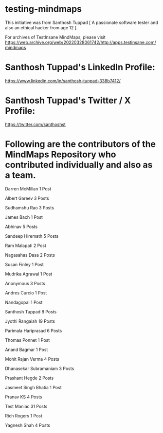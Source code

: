 # testing-mindmaps
This initiative was from Santhosh Tuppad [ A passionate software tester and also an ethical hacker from age 12 ]. 

For archives of TestInsane MindMaps, please visit https://web.archive.org/web/20220328061742/http://apps.testinsane.com/mindmaps

# Santhosh Tuppad's LinkedIn Profile:
https://www.linkedin.com/in/santhosh-tuppad-338b7412/

# Santhosh Tuppad's Twitter / X Profile:
https://twitter.com/santhoshst

# Following are the contributors of the MindMaps Repository who contributed individually and also as a team.
Darren McMillan
1 Post

Albert Gareev
3 Posts

Sudhamshu Rao
3 Posts

James Bach
1 Post

Abhinav
5 Posts

Sandeep Hiremath
5 Posts

Ram Malapati
2 Post

Nagasahas Dasa
2 Posts

Susan Finley
1 Post

Mudrika Agrawal
1 Post

Anonymous
3 Posts

Andres Curcio
1 Post

Nandagopal
1 Post

Santhosh Tuppad
8 Posts

Jyothi Rangaiah
19 Posts

Parimala Hariprasad
6 Posts

Thomas Ponnet
1 Post

Anand Bagmar
1 Post

Mohit Rajan Verma
4 Posts

Dhanasekar Subramaniam
3 Posts

Prashant Hegde
2 Posts

Jasmeet Singh Bhatia
1 Post

Pranav KS
4 Posts

Test Maniac
31 Posts

Rich Rogers
1 Post

Yagnesh Shah
4 Posts
